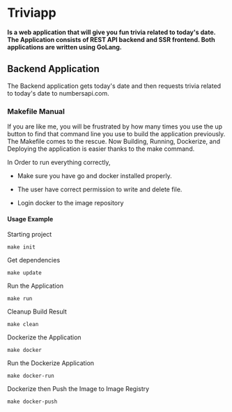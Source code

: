 # Triviapp

**Is a web application that will give you fun trivia related to today's date. The Application consists of REST API backend and SSR frontend. Both applications are written using GoLang.**

## Backend Application

The Backend application gets today's date and then requests trivia related to today's date to numbersapi.com. 

### Makefile Manual

If you are like me, you will be frustrated by how many times you use the up button to find that command line you use to build the application previously. The Makefile comes to the rescue. Now Building, Running, Dockerize, and Deploying the application is easier thanks to the make command.

In Order to run everything correctly,

- Make sure you have go and docker installed properly.

- The user have correct permission to write and delete file.

- Login docker to the image repository

#### Usage Example

Starting project

```
make init
```

Get dependencies

```
make update
```

Run the Application

```
make run
```

Cleanup Build Result

```
make clean
```

Dockerize the Application

```
make docker
```

Run the Dockerize Application

```
make docker-run
```

Dockerize then Push the Image to Image Registry

```
make docker-push
```
